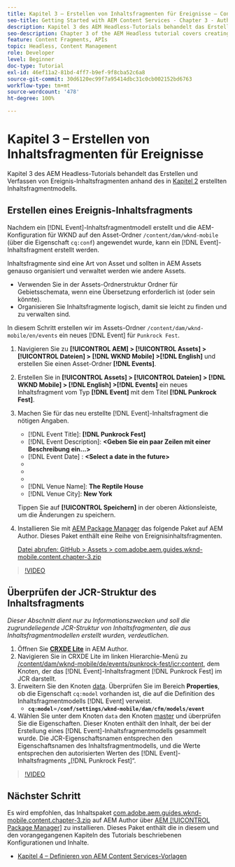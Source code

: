 ```yaml
---
title: Kapitel 3 – Erstellen von Inhaltsfragmenten für Ereignisse – Content Services
seo-title: Getting Started with AEM Content Services - Chapter 3 - Authoring Event Content Fragments
description: Kapitel 3 des AEM Headless-Tutorials behandelt das Erstellen und Verfassen von Ereignis-Inhaltsfragmenten anhand des in Kapitel 2 erstellten Inhaltsfragmentmodells.
seo-description: Chapter 3 of the AEM Headless tutorial covers creating and authoring Event Content Fragments from the Content Fragment Model created in Chapter 2.
feature: Content Fragments, APIs
topic: Headless, Content Management
role: Developer
level: Beginner
doc-type: Tutorial
exl-id: 46ef11a2-81bd-4ff7-b9ef-9f8cba52c6a8
source-git-commit: 30d6120ec99f7a95414dbc31c0cb002152bd6763
workflow-type: tm+mt
source-wordcount: '478'
ht-degree: 100%

---
```


# Kapitel 3 – Erstellen von Inhaltsfragmenten für Ereignisse

Kapitel 3 des AEM Headless-Tutorials behandelt das Erstellen und Verfassen von Ereignis-Inhaltsfragmenten anhand des in [Kapitel 2](./chapter-2.md) erstellten Inhaltsfragmentmodells.

## Erstellen eines Ereignis-Inhaltsfragments

Nachdem ein [!DNL Event]-Inhaltsfragmentmodell erstellt und die AEM-Konfiguration für WKND auf den Asset-Ordner `/content/dam/wknd-mobile` (über die Eigenschaft `cq:conf`) angewendet wurde, kann ein [!DNL Event]-Inhaltsfragment erstellt werden.

Inhaltsfragmente sind eine Art von Asset und sollten in AEM Assets genauso organisiert und verwaltet werden wie andere Assets.

* Verwenden Sie in der Assets-Ordnerstruktur Ordner für Gebietsschemata, wenn eine Übersetzung erforderlich ist (oder sein könnte).
* Organisieren Sie Inhaltsfragmente logisch, damit sie leicht zu finden und zu verwalten sind.

In diesem Schritt erstellen wir im Assets-Ordner `/content/dam/wknd-mobile/en/events` ein neues [!DNL Event] für `Punkrock Fest`.

1. Navigieren Sie zu **[!UICONTROL AEM] > [!UICONTROL Assets] > [!UICONTROL Dateien] > [!DNL WKND Mobile] >[!DNL English]** und erstellen Sie einen Asset-Ordner **[!DNL Events]**.
1. Erstellen Sie in **[!UICONTROL Assets] > [!UICONTROL Dateien] > [!DNL WKND Mobile] > [!DNL English] >[!DNL Events]** ein neues Inhaltsfragment vom Typ **[!DNL Event]** mit dem Titel **[!DNL Punkrock Fest]**.
1. Machen Sie für das neu erstellte [!DNL Event]-Inhaltsfragment die nötigen Angaben.

   * [!DNL Event Title]: **[!DNL Punkrock Fest]**
   * [!DNL Event Description]: **&lt;Geben Sie ein paar Zeilen mit einer Beschreibung ein...>**
   * [!DNL Event Date] : **&lt;Select a date in the future>**
   * [!DNL Event Type]: **Musik**
   * [!DNL Ticket Price]: **10**
   * [!DNL Event Image]: **/content/dam/wknd-mobile/images/tom-rogerson-574325-unsplash.jpg**
   * [!DNL Venue Name]: **The Reptile House**
   * [!DNL Venue City]: **New York**

   Tippen Sie auf **[!UICONTROL Speichern]** in der oberen Aktionsleiste, um die Änderungen zu speichern.

1. Installieren Sie mit [AEM Package Manager](http://localhost:4502/crx/packmgr/index.jsp) das folgende Paket auf AEM Author. Dieses Paket enthält eine Reihe von Ereignisinhaltsfragmenten.

   [Datei abrufen: GitHub > Assets > com.adobe.aem.guides.wknd-mobile.content.chapter-3.zip](https://github.com/adobe/aem-guides-wknd-mobile/releases/latest)

>[!VIDEO](https://video.tv.adobe.com/v/28338?quality=12&learn=on)

## Überprüfen der JCR-Struktur des Inhaltsfragments

*Dieser Abschnitt dient nur zu Informationszwecken und soll die zugrundeliegende JCR-Struktur von Inhaltsfragmenten, die aus Inhaltsfragmentmodellen erstellt wurden, verdeutlichen.*

1. Öffnen Sie **[CRXDE Lite](http://localhost:4502/crx/de/index.jsp)** in AEM Author.
1. Navigieren Sie in CRXDE Lite im linken Hierarchie-Menü zu [/content/dam/wknd-mobile/de/events/punkrock-fest/jcr:content](http://localhost:4502/crx/de/index.jsp#/content/dam/wknd-mobile/en/events/punkrock-fest/jcr:content), dem Knoten, der das [!DNL Event]-Inhaltsfragment [!DNL Punkrock Fest] im JCR darstellt.
1. Erweitern Sie den Knoten [data](http://localhost:4502/crx/de/index.jsp#/content/dam/wknd-mobile/en/events/punkrock-fest/jcr:content/data/master).
Überprüfen Sie im Bereich **Properties**, ob die Eigenschaft `cq:model` vorhanden ist, die auf die Definition des Inhaltsfragmentmodells [!DNL Event] verweist.
   * **`cq:model`**=**`/conf/settings/wknd-mobile/dam/cfm/models/event`**
1. Wählen Sie unter dem Knoten `data` den Knoten [master](http://localhost:4502/crx/de/index.jsp#/content/dam/wknd-mobile/en/events/punkrock-fest/jcr:content/data/master) und überprüfen Sie die Eigenschaften. Dieser Knoten enthält den Inhalt, der bei der Erstellung eines [!DNL Event]-Inhaltsfragmentmodells gesammelt wurde. Die JCR-Eigenschaftsnamen entsprechen den Eigenschaftsnamen des Inhaltsfragmentmodells, und die Werte entsprechen den autorisierten Werten des [!DNL Event]-Inhaltsfragments „[!DNL Punkrock Fest]“.

>[!VIDEO](https://video.tv.adobe.com/v/28356?quality=12&learn=on)

## Nächster Schritt

Es wird empfohlen, das Inhaltspaket [com.adobe.aem.guides.wknd-mobile.content.chapter-3.zip](https://github.com/adobe/aem-guides-wknd-mobile/releases/latest) auf AEM Author über [AEM [!UICONTROL Package Manager]](http://localhost:4502/crx/packmgr/index.jsp) zu installieren. Dieses Paket enthält die in diesem und den vorangegangenen Kapiteln des Tutorials beschriebenen Konfigurationen und Inhalte.

* [Kapitel 4 – Definieren von AEM Content Services-Vorlagen](./chapter-4.md)
